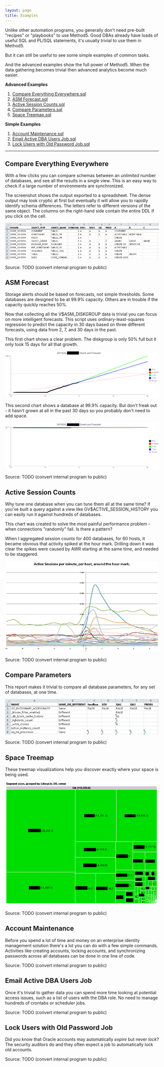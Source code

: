 ```yaml
---
layout: page
title: Examples
---
```


Unlike other automation programs, you generally don't need pre-built "recipes" or "playbooks" to use Method5.  Good DBAs already have loads of useful SQL and PL/SQL statements, it's usually trivial to use them in Method5.

But it can still be useful to see some simple examples of common tasks.

And the advanced examples show the full power of Method5.  When the data gathering becomes trivial then advanced analytics become much easier.

**Advanced Examples**

1. [Compare Everything Everywhere.sql](#compare_everything_everywhere)
2. [ASM Forecast.sql](#asm_forecast)
3. [Active Session Counts.sql](#active_session_counts)
4. [Compare Parameters.sql](#compare_parameters)
5. [Space Treemap.sql](#space_treemap)

**Simple Examples**

1. [Account Maintenance.sql](#account_maintenance)
2. [Email Active DBA Users Job.sql](#email_active_dba_users_job)
3. [Lock Users with Old Password Job.sql](#lock_users_with_old_password_job)

---

<a name="compare_everything_everywhere"/>

## Compare Everything Everywhere

With a few clicks you can compare schemas between an *unlimited* number of databases, and see all the results in a single view.  This is an easy way to check if a large number of environments are synchronized.

The screenshot shows the output exported to a spreadsheet.  The dense output may look cryptic at first but eventually it will allow you to rapidly identify schema differences.  The letters refer to different versions of the same object.  The columns on the right-hand side contain the entire DDL if you click on the cell.

<img src="/images/example_compare_everything_everywhere.png">

Source: TODO (convert internal program to public)

<a name="asm_forecast"/>

## ASM Forecast

Storage alerts should be based on forecasts, not simple thresholds.  Some databases are designed to be at 99.9% capacity.  Others are in trouble if the capacity quickly reaches 50%.

Now that collecting all the V$ASM_DISKGROUP data is trivial you can focus on more intelligent forecasts.  This script uses ordinary-least-squares regression to predict the capacity in 30 days based on three different forecasts, using data from 2, 7, and 30 days in the past.

This first chart shows a clear problem.  The diskgroup is only 50% full but it only took 15 days for all that growth.

<img src="/images/example_asm_forecast_growing_quickly.png">

This second chart shows a database at 99.9% capacity.  But don't freak out - it hasn't grown at all in the past 30 days so you probably don't need to add space.

<img src="/images/example_asm_forecast_not_growing.png">

Source: TODO (convert internal program to public)


<a name="active_session_counts"/>

## Active Session Counts

Why tune one database when you can tune them all at the same time?  If you've built a query against a view like GV$ACTIVE_SESSION_HISTORY you can easily run it against hundreds of databases.

This chart was created to solve the most painful performance problem - when connections "randomly" fail.  Is there a pattern?

When I aggregated session counts for 400 databases, for 60 hosts, it became obvious that activity spiked at the hour mark.  Drilling down it was clear the spikes were caused by AWR starting at the same time, and needed to be staggered.

<img src="/images/example_active_sessions.png">

Source: TODO (convert internal program to public)


<a name="compare_parameters"/>

## Compare Parameters

This report makes it trivial to compare all database parameters, for any set of databases, at one time.

<img src="/images/example_compare_parameters.png">

Source: TODO (convert internal program to public)


<a name="space_treemap"/>

## Space Treemap

These treemap visualizations help you discover exactly where your space is being used.

<img src="/images/example_space_treemap.png">

Source: TODO (convert internal program to public)


<a name="account_maintenance"/>

## Account Maintenance

Before you spend a lot of time and money on an enterprise identity management solution there's a lot you can do with a few simple commands.  Activities like creating accounts, locking accounts, and synchronizing passwords across all databases can be done in one line of code.

Source: TODO (convert internal program to public)


<a name="email_active_dba_users_job"/>

## Email Active DBA Users Job

Once it's trivial to gather data you can spend more time looking at potential access issues, such as a list of users with the DBA role.  No need to manage hundreds of crontabs or scheduler jobs.

Source: TODO (convert internal program to public)


<a name="lock_users_with_old_password_job"/>

## Lock Users with Old Password Job

Did you know that Oracle accounts may automatically *expire* but never *lock*?  The security auditors do and they often expect a job to automatically lock old accounts.

Source: TODO (convert internal program to public)
